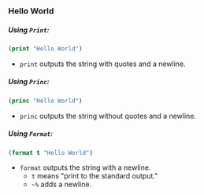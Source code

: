 ### Hello World

##### Using `Print`:

```lisp
(print "Hello World")
```

* `print` outputs the string with quotes and a newline.

##### Using `Princ`:
```lisp
(princ "Hello World")
```

* `princ` outputs the string without quotes and a newline.

##### Using `Format`:
```lisp
(format t "Hello World")
```
* `format` outputs the string with a newline.
    * `t` means "print to the standard output."
    * `~%` adds a newline.